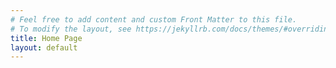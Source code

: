 ```yaml
---
# Feel free to add content and custom Front Matter to this file.
# To modify the layout, see https://jekyllrb.com/docs/themes/#overriding-theme-defaults
title: Home Page
layout: default
---
```

